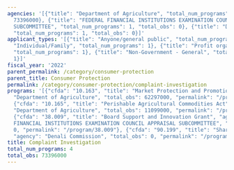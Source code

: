 ```yaml
---
agencies: '[{"title": "Department of Agriculture", "total_num_programs": 2, "total_obs":
  73396000}, {"title": "FEDERAL FINANCIAL INSTITUTIONS EXAMINATION COUNCIL APPRAISAL
  SUBCOMMITTEE", "total_num_programs": 1, "total_obs": 0}, {"title": "Denali Commission",
  "total_num_programs": 1, "total_obs": 0}]'
applicant_types: '[{"title": "Anyone/general public", "total_num_programs": 2}, {"title":
  "Individual/Family", "total_num_programs": 1}, {"title": "Profit organization",
  "total_num_programs": 1}, {"title": "Non-Government - General", "total_num_programs":
  1}]'
fiscal_year: '2022'
parent_permalink: /category/consumer-protection
parent_title: Consumer Protection
permalink: /category/consumer-protection/complaint-investigation
programs: '[{"cfda": "10.163", "title": "Market Protection and Promotion", "agency":
  "Department of Agriculture", "total_obs": 62297000, "permalink": "/program/10.163"},
  {"cfda": "10.165", "title": "Perishable Agricultural Commodities Act", "agency":
  "Department of Agriculture", "total_obs": 11099000, "permalink": "/program/10.165"},
  {"cfda": "38.009", "title": "Board Support and Innovation Grant", "agency": "FEDERAL
  FINANCIAL INSTITUTIONS EXAMINATION COUNCIL APPRAISAL SUBCOMMITTEE", "total_obs":
  0, "permalink": "/program/38.009"}, {"cfda": "90.199", "title": "Shared Services",
  "agency": "Denali Commission", "total_obs": 0, "permalink": "/program/90.199"}]'
title: Complaint Investigation
total_num_programs: 4
total_obs: 73396000
---
```

